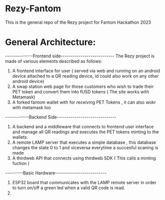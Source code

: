 # Rezy-Fantom
This is the general repo of the Rezy project for Fantom Hackathon 2023

# General Architecture:
--------------Frontend side---------------------------
The Rezy project is made of various elements described as follows:
1) A frontend interface for user ( served via web and running on an android device attached to a QR reading device, id could also work on any other android device)
2) A swap station web page for those customers who wish to trade their PET token and convert them into fUSD tokens ( The site works with Metamask)
3) A forked fantom wallet with for receiving PET Tokens , it can also wokr with metamask too

------------Backend Side------------------------------
1) A backend and a middleware that connects to frontend user interface and manage all QR readings and executes the PET tokens minting to the wallets.
2) A remote LAMP server that executes a simple database , this database changes the state 0 to 1 and viceversa everytime a succesful scaning is made
3) A thirdweb API that connects using thirdweb SDK ( This calls a minting fuction )

---------Basic Hardware--------------------------
1) ESP32 board that communicates with the LAMP remote server in order to turn on/off a green led when a valid QR code is read.
2)
